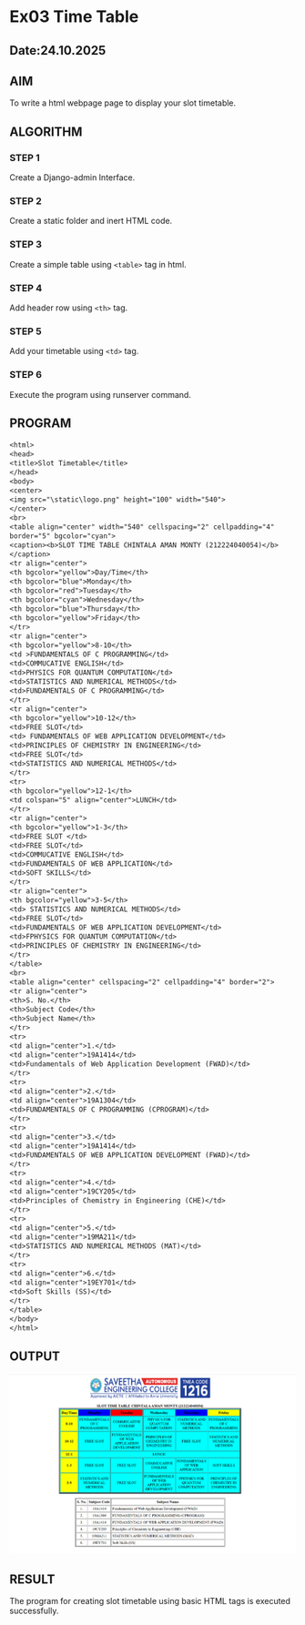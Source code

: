 # Ex03 Time Table
## Date:24.10.2025

## AIM
To write a html webpage page to display your slot timetable.

## ALGORITHM
### STEP 1
Create a Django-admin Interface.

### STEP 2
Create a static folder and inert HTML code.

### STEP 3
Create a simple table using ```<table>``` tag in html.

### STEP 4
Add header row using ```<th>``` tag.

### STEP 5
Add your timetable using ```<td>``` tag.

### STEP 6
Execute the program using runserver command.

## PROGRAM
```
<html>
<head>
<title>Slot Timetable</title>
</head>
<body>
<center>
<img src="\static\logo.png" height="100" width="540">
</center>
<br>
<table align="center" width="540" cellspacing="2" cellpadding="4" border="5" bgcolor="cyan">
<caption><b>SLOT TIME TABLE CHINTALA AMAN MONTY (212224040054)</b></caption>
<tr align="center">
<th bgcolor="yellow">Day/Time</th>
<th bgcolor="blue">Monday</th>
<th bgcolor="red">Tuesday</th>
<th bgcolor="cyan">Wednesday</th>
<th bgcolor="blue">Thursday</th>
<th bgcolor="yellow">Friday</th>
</tr>
<tr align="center">
<th bgcolor="yellow">8-10</th>
<td >FUNDAMENTALS OF C PROGRAMMING</td>
<td>COMMUCATIVE ENGLISH</td>
<td>PHYSICS FOR QUANTUM COMPUTATION</td>
<td>STATISTICS AND NUMERICAL METHODS</td>
<td>FUNDAMENTALS OF C PROGRAMMING</td>
</tr>
<tr align="center">
<th bgcolor="yellow">10-12</th>
<td>FREE SLOT</td>
<td> FUNDAMENTALS OF WEB APPLICATION DEVELOPMENT</td>
<td>PRINCIPLES OF CHEMISTRY IN ENGINEERING</td>
<td>FREE SLOT</td>
<td>STATISTICS AND NUMERICAL METHODS</td>
</tr>
<tr>
<th bgcolor="yellow">12-1</th>
<td colspan="5" align="center">LUNCH</td>
</tr>
<tr align="center">
<th bgcolor="yellow">1-3</th>
<td>FREE SLOT </td>
<td>FREE SLOT</td>
<td>COMMUCATIVE ENGLISH</td>
<td>FUNDAMENTALS OF WEB APPLICATION</td>
<td>SOFT SKILLS</td>
</tr>
<tr align="center">
<th bgcolor="yellow">3-5</th>
<td> STATISTICS AND NUMERICAL METHODS</td>
<td>FREE SLOT</td>
<td>FUNDAMENTALS OF WEB APPLICATION DEVELOPMENT</td>
<td>FPHYSICS FOR QUANTUM COMPUTATION</td>
<td>PRINCIPLES OF CHEMISTRY IN ENGINEERING</td>
</tr>
</table>
<br>
<table align="center" cellspacing="2" cellpadding="4" border="2">
<tr align="center">
<th>S. No.</th>
<th>Subject Code</th>
<th>Subject Name</th>
</tr>
<tr>
<td align="center">1.</td>
<td align="center">19A1414</td>
<td>Fundamentals of Web Application Development (FWAD)</td>
</tr>
<tr>
<td align="center">2.</td>
<td align="center">19A1304</td>
<td>FUNDAMENTALS OF C PROGRAMMING (CPROGRAM)</td>
</tr>
<tr>
<td align="center">3.</td>
<td align="center">19A1414</td>
<td>FUNDAMENTALS OF WEB APPLICATION DEVELOPMENT (FWAD)</td>
</tr>
<tr>
<td align="center">4.</td>
<td align="center">19CY205</td>
<td>Principles of Chemistry in Engineering (CHE)</td>
</tr>
<tr>
<td align="center">5.</td>
<td align="center">19MA211</td>
<td>STATISTICS AND NUMERICAL METHODS (MAT)</td>
</tr>
<tr>
<td align="center">6.</td>
<td align="center">19EY701</td>
<td>Soft Skills (SS)</td>
</tr>
</table>
</body>
</html>
```

## OUTPUT
![alt text](<Screenshot 2025-10-24 090812.png>)

## RESULT
The program for creating slot timetable using basic HTML tags is executed successfully.
